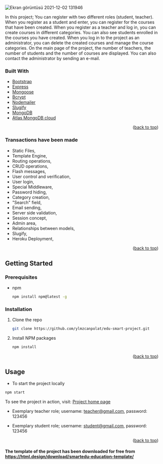<div id="top"></div>

![Ekran görüntüsü 2021-12-02 131946](https://user-images.githubusercontent.com/71183671/145052307-3a4dcfb4-4a9f-4d80-98f1-c0c973dd439f.png)

In this project; You can register with two different roles (student, teacher). When you register as a student and enter, you can register for the courses that have been created. When you register as a teacher and log in, you can create courses in different categories. You can also see students enrolled in the courses you have created.
When you log in to the project as an administrator, you can delete the created courses and manage the course categories.
On the main page of the project, the number of teachers, the number of students and the number of courses are displayed.
You can also contact the administrator by sending an e-mail.


### Built With

* [Bootstrap](https://getbootstrap.com)
* [Express](https://expressjs.com/)
* [Mongoose](https://mongoosejs.com/)
* [Bcrypt](https://github.com/kelektiv/node.bcrypt.js#readme)
* [Nodemailer](https://nodemailer.com/about/)
* [Slugify](https://slugify.online/)
* [MongoDB](https://www.mongodb.com/)
* [Atlas MongoDB cloud](https://www.mongodb.com/atlas)

<p align="right">(<a href="#top">back to top</a>)</p>

### Transactions have been made

* Static Files,
* Template Engine,
* Routing operations,
* CRUD operations,
* Flash messages,
* User control and verification,
* User login,
* Special Middleware,
* Password hiding,
* Category creation,
* "Search" field,
* Email sending,
* Server side validation,
* Session concept,
* Admin area,
* Relationships between models,
* Slugify,
* Heroku Deployment,

<p align="right">(<a href="#top">back to top</a>)</p>

## Getting Started

### Prerequisites

* npm
  ```sh
  npm install npm@latest -g
  ```
  
 ### Installation

1. Clone the repo
   ```sh
   git clone https://github.com/ylmzcanpolat/edu-smart-project.git
   ```
2. Install NPM packages
   ```sh
   npm install
   ```

<p align="right">(<a href="#top">back to top</a>)</p>

## Usage

  * To start the project locally
   ```sh
   npm start
   ```

To see the project in action, visit: [Project home page](https://edu-smart-application.herokuapp.com/)

* Exemplary teacher role;
  username: teacher@gmail.com, password: 123456

* Exemplary student role;
 username: student@gmail.com, password: 123456

<p align="right">(<a href="#top">back to top</a>)</p>

#### The template of the project has been downloaded for free from https://html.design/download/smartedu-education-template/

